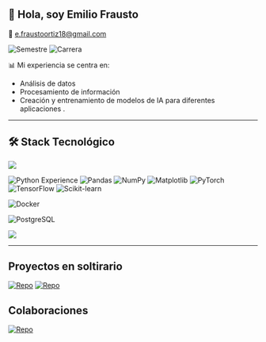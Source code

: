 ## 🤖 Hola, soy Emilio Frausto 
📧 [e.fraustoortiz18@gmail.com](mailto:e.fraustoortiz18@gmail.com)  



![Semestre](https://img.shields.io/badge/Semestre-5%20de%208-blue)
![Carrera](https://img.shields.io/badge/Carrera-Ing.%20IA-red)

📊 Mi experiencia se centra en:  
- Análisis de datos  
- Procesamiento de información  
- Creación y entrenamiento de modelos de IA para diferentes aplicaciones  .

---

## 🛠️ Stack Tecnológico
<img src="https://raw.githubusercontent.com/andreasbm/readme/master/assets/lines/colored.png" />

![Python Experience](https://img.shields.io/badge/Python-3%20años%20de%20experiencia-blue?logo=python)
![Pandas](https://img.shields.io/badge/Pandas-150458?logo=pandas&logoColor=white)
![NumPy](https://img.shields.io/badge/NumPy-013243?logo=numpy&logoColor=white)
![Matplotlib](https://img.shields.io/badge/Matplotlib-11557c?logo=plotly&logoColor=white)
![PyTorch](https://img.shields.io/badge/PyTorch-EE4C2C?logo=pytorch&logoColor=white)
![TensorFlow](https://img.shields.io/badge/TensorFlow-FF6F00?logo=tensorflow&logoColor=white)
![Scikit-learn](https://img.shields.io/badge/Scikit--learn-F7931E?logo=scikitlearn&logoColor=white)

![Docker](https://img.shields.io/badge/Docker-2496ED?logo=docker&logoColor=white)

![PostgreSQL](https://img.shields.io/badge/PostgreSQL-336791?logo=postgresql&logoColor=white)


<img src="https://raw.githubusercontent.com/andreasbm/readme/master/assets/lines/colored.png" />

---

## Proyectos en soltirario
[![Repo](https://img.shields.io/badge/Repo-Imagen__Ruido-181717?logo=github&logoColor=white)](https://github.com/FraustoEmi/Imagen_Ruido)
[![Repo](https://img.shields.io/badge/Repo-Semester_5-181717?logo=github&logoColor=white)](https://github.com/FraustoEmi/Semester_5)

## Colaboraciones
[![Repo](https://img.shields.io/badge/Repo-Semester_5-181717?logo=github&logoColor=red)](https://github.com/Seikened/economista_inteligente)
